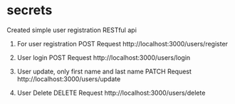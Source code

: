 # secrets

Created simple user registration RESTful api

1. For user registration
POST Request
http://localhost:3000/users/register

2. User login
POST Request
http://localhost:3000/users/login

3. User update, only first name and last name
PATCH Request
http://localhost:3000/users/update

4. User Delete
DELETE Request
http://localhost:3000/users/delete